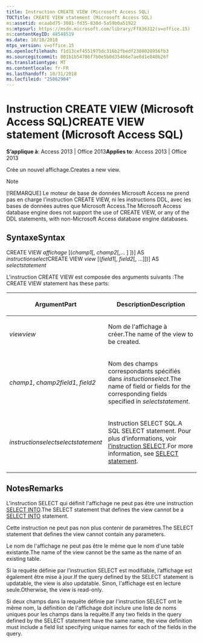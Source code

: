 ```yaml
---
title: Instruction CREATE VIEW (Microsoft Access SQL)
TOCTitle: CREATE VIEW statement (Microsoft Access SQL)
ms:assetid: ecaabd75-3081-fd35-830d-5a59b0a51922
ms:mtpsurl: https://msdn.microsoft.com/library/Ff836312(v=office.15)
ms:contentKeyID: 48548519
ms.date: 10/18/2018
mtps_version: v=office.15
ms.openlocfilehash: f1d13cef4551975dc316b2fbedf2388028956fb3
ms.sourcegitcommit: 801b1b54786f7b0e5b0d35466e7ae8d1e840b26f
ms.translationtype: MT
ms.contentlocale: fr-FR
ms.lasthandoff: 10/31/2018
ms.locfileid: "25862904"
---
```

# <a name="create-view-statement-microsoft-access-sql"></a><span data-ttu-id="ffe8c-102">Instruction CREATE VIEW (Microsoft Access SQL)</span><span class="sxs-lookup"><span data-stu-id="ffe8c-102">CREATE VIEW statement (Microsoft Access SQL)</span></span>

<span data-ttu-id="ffe8c-103">**S’applique à**: Access 2013 | Office 2013</span><span class="sxs-lookup"><span data-stu-id="ffe8c-103">**Applies to**: Access 2013 | Office 2013</span></span>

<span data-ttu-id="ffe8c-104">Crée un nouvel affichage.</span><span class="sxs-lookup"><span data-stu-id="ffe8c-104">Creates a new view.</span></span>

> [!NOTE]
> <span data-ttu-id="ffe8c-105">[!REMARQUE] Le moteur de base de données Microsoft Access ne prend pas en charge l'instruction CREATE VIEW, ni les instructions DDL, avec les bases de données autres que Microsoft Access.</span><span class="sxs-lookup"><span data-stu-id="ffe8c-105">The Microsoft Access database engine does not support the use of CREATE VIEW, or any of the DDL statements, with non-Microsoft Access database engine databases.</span></span>

## <a name="syntax"></a><span data-ttu-id="ffe8c-106">Syntaxe</span><span class="sxs-lookup"><span data-stu-id="ffe8c-106">Syntax</span></span>

<span data-ttu-id="ffe8c-107">CREATE VIEW *affichage* \[(*champ1*\[, *champ2*\[,... \] \])\] AS *instructionselect*</span><span class="sxs-lookup"><span data-stu-id="ffe8c-107">CREATE VIEW *view* \[(*field1*\[, *field2*\[, …\]\])\] AS *selectstatement*</span></span>

<span data-ttu-id="ffe8c-108">L'instruction CREATE VIEW est composée des arguments suivants :</span><span class="sxs-lookup"><span data-stu-id="ffe8c-108">The CREATE VIEW statement has these parts:</span></span>

<table>
<colgroup>
<col style="width: 50%" />
<col style="width: 50%" />
</colgroup>
<thead>
<tr class="header">
<th><p><span data-ttu-id="ffe8c-109">Argument</span><span class="sxs-lookup"><span data-stu-id="ffe8c-109">Part</span></span></p></th>
<th><p><span data-ttu-id="ffe8c-110">Description</span><span class="sxs-lookup"><span data-stu-id="ffe8c-110">Description</span></span></p></th>
</tr>
</thead>
<tbody>
<tr class="odd">
<td><p><span data-ttu-id="ffe8c-111"><em>view</em></span><span class="sxs-lookup"><span data-stu-id="ffe8c-111"><em>view</em></span></span></p></td>
<td><p><span data-ttu-id="ffe8c-112">Nom de l'affichage à créer.</span><span class="sxs-lookup"><span data-stu-id="ffe8c-112">The name of the view to be created.</span></span></p></td>
</tr>
<tr class="even">
<td><p><span data-ttu-id="ffe8c-113"><em>champ1</em>, <em>champ2</em></span><span class="sxs-lookup"><span data-stu-id="ffe8c-113"><em>field1</em>, <em>field2</em></span></span></p></td>
<td><p><span data-ttu-id="ffe8c-114">Nom des champs correspondants spécifiés dans <em>instuctionselect</em>.</span><span class="sxs-lookup"><span data-stu-id="ffe8c-114">The name of field or fields for the corresponding fields specified in <em>selectstatement</em>.</span></span></p></td>
</tr>
<tr class="odd">
<td><p><span data-ttu-id="ffe8c-115"><em>instructionselect</em></span><span class="sxs-lookup"><span data-stu-id="ffe8c-115"><em>selectstatement</em></span></span></p></td>
<td><p><span data-ttu-id="ffe8c-116">Instruction SELECT SQL.</span><span class="sxs-lookup"><span data-stu-id="ffe8c-116">A SQL SELECT statement.</span></span> <span data-ttu-id="ffe8c-117">Pour plus d’informations, voir <a href="select-statement-microsoft-access-sql.md">l’instruction SELECT</a>.</span><span class="sxs-lookup"><span data-stu-id="ffe8c-117">For more information, see <a href="select-statement-microsoft-access-sql.md">SELECT statement</a>.</span></span></p></td>
</tr>
</tbody>
</table>


## <a name="remarks"></a><span data-ttu-id="ffe8c-118">Notes</span><span class="sxs-lookup"><span data-stu-id="ffe8c-118">Remarks</span></span>

<span data-ttu-id="ffe8c-119">L'instruction SELECT qui définit l'affichage ne peut pas être une instruction [SELECT INTO](select-into-statement-microsoft-access-sql.md).</span><span class="sxs-lookup"><span data-stu-id="ffe8c-119">The SELECT statement that defines the view cannot be a [SELECT INTO](select-into-statement-microsoft-access-sql.md) statement.</span></span>

<span data-ttu-id="ffe8c-120">Cette instruction ne peut pas non plus contenir de paramètres.</span><span class="sxs-lookup"><span data-stu-id="ffe8c-120">The SELECT statement that defines the view cannot contain any parameters.</span></span>

<span data-ttu-id="ffe8c-121">Le nom de l'affichage ne peut pas être le même que le nom d'une table existante.</span><span class="sxs-lookup"><span data-stu-id="ffe8c-121">The name of the view cannot be the same as the name of an existing table.</span></span>

<span data-ttu-id="ffe8c-122">Si la requête définie par l’instruction SELECT est modifiable, l’affichage est également être mise à jour.</span><span class="sxs-lookup"><span data-stu-id="ffe8c-122">If the query defined by the SELECT statement is updatable, the view is also updatable.</span></span> <span data-ttu-id="ffe8c-123">Sinon, l'affichage est en lecture seule.</span><span class="sxs-lookup"><span data-stu-id="ffe8c-123">Otherwise, the view is read-only.</span></span>

<span data-ttu-id="ffe8c-124">Si deux champs dans la requête définie par l'instruction SELECT ont le même nom, la définition de l'affichage doit inclure une liste de noms uniques pour les champs dans la requête.</span><span class="sxs-lookup"><span data-stu-id="ffe8c-124">If any two fields in the query defined by the SELECT statement have the same name, the view definition must include a field list specifying unique names for each of the fields in the query.</span></span>

